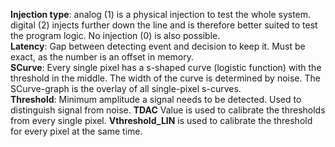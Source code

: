
**Injection type**: analog (1) is a physical injection to test the whole system. digital (2) injects further down the line and is therefore better suited to test the program logic. No injection (0) is also possible.  
**Latency**: Gap between detecting event and decision to keep it. Must be exact, as the number is an offset in memory.  
**SCurve**: Every single pixel has a s-shaped curve (logistic function) with the threshold in the middle. The width of the curve is determined by noise. The SCurve-graph is the overlay of all single-pixel s-curves.  
**Threshold**: Minimum amplitude a signal needs to be detected. Used to distinguish signal from noise. **TDAC** Value is used to calibrate the thresholds from every single pixel.   **Vthreshold_LIN** is used to calibrate the threshold for every pixel at the same time.  
